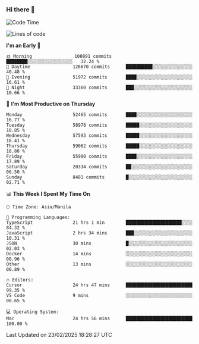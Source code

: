 ### Hi there 👋

<!--START_SECTION:waka-->
![Code Time](http://img.shields.io/badge/Code%20Time-5%2C882%20hrs%2019%20mins-blue)

![Lines of code](https://img.shields.io/badge/From%20Hello%20World%20I%27ve%20Written-119.9%20million%20lines%20of%20code-blue)

**I'm an Early 🐤** 

```text
🌞 Morning                100891 commits      ████████░░░░░░░░░░░░░░░░░   32.24 % 
🌆 Daytime                126670 commits      ██████████░░░░░░░░░░░░░░░   40.48 % 
🌃 Evening                51972 commits       ████░░░░░░░░░░░░░░░░░░░░░   16.61 % 
🌙 Night                  33360 commits       ███░░░░░░░░░░░░░░░░░░░░░░   10.66 % 
```
📅 **I'm Most Productive on Thursday** 

```text
Monday                   52465 commits       ████░░░░░░░░░░░░░░░░░░░░░   16.77 % 
Tuesday                  58978 commits       █████░░░░░░░░░░░░░░░░░░░░   18.85 % 
Wednesday                57593 commits       █████░░░░░░░░░░░░░░░░░░░░   18.41 % 
Thursday                 59062 commits       █████░░░░░░░░░░░░░░░░░░░░   18.88 % 
Friday                   55980 commits       ████░░░░░░░░░░░░░░░░░░░░░   17.89 % 
Saturday                 20334 commits       ██░░░░░░░░░░░░░░░░░░░░░░░   06.50 % 
Sunday                   8481 commits        █░░░░░░░░░░░░░░░░░░░░░░░░   02.71 % 
```


📊 **This Week I Spent My Time On** 

```text
🕑︎ Time Zone: Asia/Manila

💬 Programming Languages: 
TypeScript               21 hrs 1 min        █████████████████████░░░░   84.32 % 
JavaScript               2 hrs 34 mins       ███░░░░░░░░░░░░░░░░░░░░░░   10.31 % 
JSON                     30 mins             █░░░░░░░░░░░░░░░░░░░░░░░░   02.03 % 
Docker                   14 mins             ░░░░░░░░░░░░░░░░░░░░░░░░░   00.96 % 
Other                    13 mins             ░░░░░░░░░░░░░░░░░░░░░░░░░   00.89 % 

🔥 Editors: 
Cursor                   24 hrs 47 mins      █████████████████████████   99.35 % 
VS Code                  9 mins              ░░░░░░░░░░░░░░░░░░░░░░░░░   00.65 % 

💻 Operating System: 
Mac                      24 hrs 56 mins      █████████████████████████   100.00 % 
```


 Last Updated on 23/02/2025 18:28:27 UTC
<!--END_SECTION:waka-->


<!--
**rad182/rad182** is a ✨ _special_ ✨ repository because its `README.md` (this file) appears on your GitHub profile.

Here are some ideas to get you started:

- 🔭 I’m currently working on ...
- 🌱 I’m currently learning ...
- 👯 I’m looking to collaborate on ...
- 🤔 I’m looking for help with ...
- 💬 Ask me about ...
- 📫 How to reach me: ...
- 😄 Pronouns: ...
- ⚡ Fun fact: ...
-->
